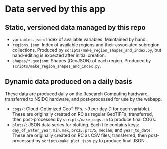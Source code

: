# Data served by this app

## Static, versioned data managed by this repo

* `variables.json`: Index of available variables. Maintained by hand.
* `regions.json`: Index of available regions and their associated subregion collections.
  Produced by `scripts/make_region_shapes_and_index.py`, but hand-editing is expected
  after initial creation.
* `shapes/*.geojson`: Shapes (GeoJSON) of each region. Produced by
  `scripts/make_region_shapes_and_index.py`.


## Dynamic data produced on a daily basis

These data are produced daily on the Research Computing hardware, transferred to NSIDC
hardware, and post-processed for use by the webapp.

* `cogs/`: Cloud-Optimized GeoTIFFs. ~9 per day (1 for each variable). These are
  originally created on RC as regular GeoTIFFs, transferred, then post-processed by
  `scripts/make_cogs.sh` to produce final COGs.
* `plots/`: JSON data series for plotting. Each file contains keys: `day_of_water_year`,
  `min`, `max`, `prc25`, `prc75`, `median`, and `year_to_date`. These are originally
  created on RC as CSV files, transferred, then post-processed by
  `scripts/make_plot_json.py` to produce final JSON.
